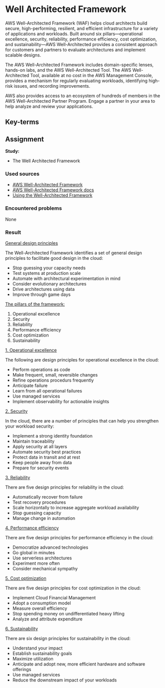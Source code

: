 # Well Architected Framework

AWS Well-Architected Framework (WAF) helps cloud architects build secure, high-performing, resilient, and efficient infrastructure for a variety of applications and workloads. Built around six pillars—operational excellence, security, reliability, performance efficiency, cost optimization, and sustainability—AWS Well-Architected provides a consistent approach for customers and partners to evaluate architectures and implement scalable designs.

The AWS Well-Architected Framework includes domain-specific lenses, hands-on labs, and the AWS Well-Architected Tool. The AWS Well-Architected Tool, available at no cost in the AWS Management Console, provides a mechanism for regularly evaluating workloads, identifying high-risk issues, and recording improvements.

AWS also provides access to an ecosystem of hundreds of members in the AWS Well-Architected Partner Program. Engage a partner in your area to help analyze and review your applications.

## Key-terms

## Assignment

**Study:**

- The Well Architected Framework

### Used sources
- [AWS Well-Architected Framework](https://aws.amazon.com/architecture/well-architected/?wa-lens-whitepapers.sort-by=item.additionalFields.sortDate&wa-lens-whitepapers.sort-order=desc&wa-guidance-whitepapers.sort-by=item.additionalFields.sortDate&wa-guidance-whitepapers.sort-order=desc)
- [AWS Well-Architected Framework docs](https://docs.aws.amazon.com/wellarchitected/latest/framework/welcome.html)
- [Using the Well-Architected Framework](https://www.youtube.com/watch?v=vTjasx3ahjM)

### Encountered problems
None

### Result

<ins>General design principles</ins>

The Well-Architected Framework identifies a set of general design principles to facilitate good design in the cloud:
- Stop guessing your capacity needs
- Test systems at production scale
- Automate with architectural experimentation in mind
- Consider evolutionary architectures
- Drive architectures using data
- Improve through game days

<ins>The pillars of the framework:</ins>

1. Operational excellence
2. Security
3. Reliability
4. Performance efficiency
5. Cost optimization
6. Sustainability

<ins>1. Operational excellence</ins>

The following are design principles for operational excellence in the cloud:

- Perform operations as code
- Make frequent, small, reversible changes
- Refine operations procedurs frequently
- Anticipate failure
- Learn from all operational failures
- Use managed services
- Implement observability for actionable insights

<ins>2. Security</ins>

In the cloud, there are a number of principles that can help you strengthen your workload security:

- Implement a strong identity foundation
- Maintain traceability
- Apply security at all layers
- Automate security best practices
- Protect data in transit and at rest
- Keep people away from data
- Prepare for security events

<ins>3. Reliability</ins>

There are five design principles for reliability in the cloud:

- Automatically recover from failure
- Test recovery procedures
- Scale horizontally to increase aggregate workload availability
- Stop guessing capacity
- Manage change in automation

<ins>4. Performance efficiency</ins>

There are five design principles for performance efficiency in the cloud: 

- Democratize advanced technologies
- Go global in minutes
- Use serverless architectures
- Experiment more often
- Consider mechanical sympathy

<ins>5. Cost optimization</ins>

There are five design principles for cost optimization in the cloud:

- Implement Cloud Financial Management
- Adopt a consumption model
- Measure overall efficiency
- Stop spending money on undifferentiated heavy lifting
- Analyze and attribute expenditure

<ins>6. Sustainability</ins>

There are six design principles for sustainability in the cloud: 

- Understand your impact
- Establish sustainability goals
- Maximize utilization
- Anticipate and adopt new, more efficient hardware and software offerings
- Use managed services
- Reduce the downstream impact of your workloads
